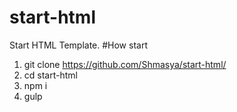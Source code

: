 # start-html
Start HTML Template.
#How start
1. git clone https://github.com/Shmasya/start-html/
2. cd start-html
3. npm i
4. gulp
